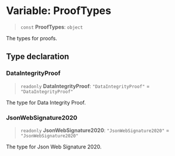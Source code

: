 # Variable: ProofTypes

> `const` **ProofTypes**: `object`

The types for proofs.

## Type declaration

### DataIntegrityProof

> `readonly` **DataIntegrityProof**: `"DataIntegrityProof"` = `"DataIntegrityProof"`

The type for Data Integrity Proof.

### JsonWebSignature2020

> `readonly` **JsonWebSignature2020**: `"JsonWebSignature2020"` = `"JsonWebSignature2020"`

The type for Json Web Signature 2020.
